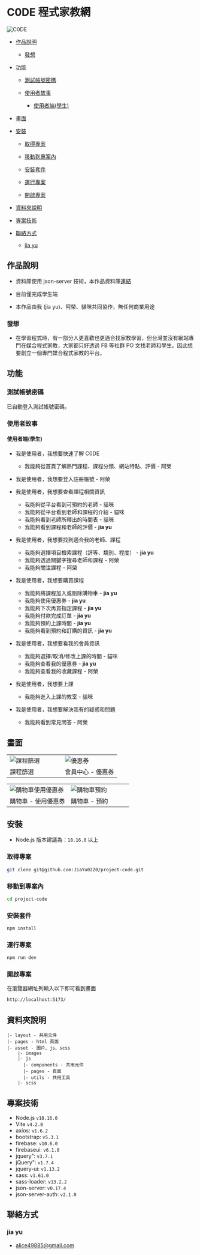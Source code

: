 # C0DE 程式家教網

![C0DE](https://github.com/Peg-L/project-code/assets/134919211/c5fbf3dd-e0aa-4d00-b334-b83063b7223c)

- [作品說明](#作品說明)

  - [發想](#發想)

- [功能](#功能)

  - [測試帳號密碼](#測試帳號密碼)

  - [使用者故事](#使用者故事)

    - [使用者端(學生)](#使用者端學生)

- [畫面](#畫面)

- [安裝](#安裝)

  - [取得專案](#取得專案)

  - [移動到專案內](#移動到專案內)

  - [安裝套件](#安裝套件)

  - [運行專案](#運行專案)

  - [開啟專案](#開啟專案)

- [資料夾說明](#資料夾說明)

- [專案技術](#專案技術)

- [聯絡方式](#聯絡方式)

  - [jia yu](#jia-yu)

## 作品說明

- 資料庫使用 json-server 技術，本作品資料庫[連結](https://github.com/JiaYu0220/project-code-json)

- 目前僅完成學生端
  
- 本作品由我 (jia yu)、阿榮、貓咪共同協作，無任何商業用途

### 發想

- 在學習程式時，有一部分人更喜歡也更適合找家教學習，但台灣並沒有網站專門在媒合程式家教，大家都只好透過 FB 等社群 PO 文找老師和學生。因此想要創立一個專門媒合程式家教的平台。

## 功能

### 測試帳號密碼

已自動登入測試帳號密碼。

### 使用者故事

#### 使用者端(學生)

- 我是使用者，我想要快速了解 C0DE

  - 我能夠從首頁了解熱門課程、課程分類、網站特點、評價 - 阿榮

- 我是使用者，我想要登入註冊帳號 - 阿榮

- 我是使用者，我想要查看課程相關資訊

  - 我能夠從平台看到可預約的老師 - 貓咪
  - 我能夠從平台看到老師和課程的介紹 - 貓咪
  - 我能夠看到老師所釋出的時間表 - 貓咪
  - 我能夠看到課程和老師的評價 - **jia yu**

- 我是使用者，我想要找到適合我的老師、課程

  - 我能夠選擇項目檢索課程（評等、類別、程度） - **jia yu**
  - 我能夠透過關鍵字搜尋老師和課程 - 阿榮
  - 我能夠關注課程 - 阿榮

- 我是使用者，我想要購買課程

  - 我能夠將課程加入或刪除購物車 - **jia yu**
  - 我能夠使用優惠券 - **jia yu**
  - 我能夠下次再買指定課程 - **jia yu**
  - 我能夠付款完成訂單 - **jia yu**
  - 我能夠預約上課時間 - **jia yu**
  - 我能夠看到預約和訂購的資訊 - **jia yu**

- 我是使用者，我想要看我的會員資訊

  - 我能夠選擇/取消/修改上課的時間 - 貓咪
  - 我能夠查看我的優惠券 - **jia yu**
  - 我能夠查看我的收藏課程 - 阿榮

- 我是使用者，我想要上課

  - 我能夠進入上課的教室 - 貓咪

- 我是使用者，我想要解決我有的疑惑和問題

  - 我能夠看到常見問答 - 阿榮
 
## 畫面

<table width="100%">
  <tr>
    <td width="50%"><img src="https://github.com/JiaYu0220/project-code/assets/134919211/a383550a-805f-4399-bdb1-a0eb55eb85fe" alt="課程篩選"></td>
    <td width="50%"><img src="https://github.com/JiaYu0220/project-code/assets/134919211/04d9c7b9-5355-4154-928e-ea7f00127706" alt="優惠券"></td>
  </tr>
  <tr>
    <td width="50%">課程篩選</td>
    <td width="50%">會員中心 - 優惠券</td>
  </tr>
</table>

<table width="100%">
  <tr>
    <td width="50%"><img src="https://github.com/JiaYu0220/project-code/assets/134919211/0b22d366-120c-4fd7-bfcf-4456f8d26064" alt="購物車使用優惠券"></td>
    <td width="50%"><img src="https://github.com/JiaYu0220/project-code/assets/134919211/d697f789-87dd-4355-a762-1303ec226a5b" alt="購物車預約"></td>
  </tr>
  <tr>
    <td width="50%">購物車 - 使用優惠券</td>
    <td width="50%">購物車 - 預約</td>
  </tr>
</table>

## 安裝

- Node.js 版本建議為：`18.16.0` 以上

### 取得專案

```bash
git clone git@github.com:JiaYu0220/project-code.git
```

### 移動到專案內

```bash
cd project-code
```

### 安裝套件

```bash
npm install
```

### 運行專案

```bash
npm run dev
```

### 開啟專案

在瀏覽器網址列輸入以下即可看到畫面

```bash
http://localhost:5173/
```

## 資料夾說明

```
|- layout - 共用元件
|- pages - html 頁面
|- asset - 圖片、js、scss
    |- images
    |- js
      |- components - 共用元件
      |- pages - 頁面
      |- utils - 共用工具
    |- scss
```

## 專案技術

- Node.js `v18.16.0`
- Vite `v4.2.0`
- axios: `v1.6.2`
- bootstrap: `v5.3.1`
- firebase: `v10.6.0`
- firebaseui: `v6.1.0`
- jquery": `v3.7.1`
- jQuery": `v1.7.4`
- jquery-ui: `v1.13.2`
- sass: `v1.61.0`
- sass-loader: `v13.2.2`
- json-server: `v0.17.4`
- json-server-auth: `v2.1.0`

## 聯絡方式

### jia yu

- alice49885@gmail.com
